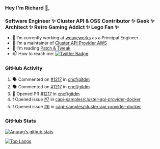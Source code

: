 ### Hey I'm Richard 👋, 

<h3 align="left">Software Engineer ✨ Cluster API & OSS Contributor ✨ Geek ✨ Architect ✨ Retro Gaming Addict ✨ Lego Fan ✨</h3>

- 🔭 I’m currently working at [weaveworks](https://github.com/weaveworks) as a Principal Engineer
- 👯 I’m a maintainer of [Cluster API Provider AWS](https://github.com/kubernetes-sigs/cluster-api-provider-aws)
- 💬 I'm reading [Patch & Tweak](https://bjooks.com/products/patch-tweak-exploring-modular-synthesis)
- 📫 How to reach me: [![Twitter Badge](https://img.shields.io/badge/-@fruit_case-00acee?style=flat&logo=Twitter&logoColor=white)](https://twitter.com/intent/follow?screen_name=fruit_case "Follow on Twitter")

### GitHub Activity 

<!--START_SECTION:activity-->
1. 🗣 Commented on [#1217](https://github.com/cncf/gitdm/issues/1217) in [cncf/gitdm](https://github.com/cncf/gitdm)
2. 🗣 Commented on [#1217](https://github.com/cncf/gitdm/issues/1217) in [cncf/gitdm](https://github.com/cncf/gitdm)
3. 💪 Opened PR [#1217](https://github.com/cncf/gitdm/pull/1217) in [cncf/gitdm](https://github.com/cncf/gitdm)
4. ❗️ Opened issue [#7](https://github.com/capi-samples/cluster-api-provider-docker/issues/7) in [capi-samples/cluster-api-provider-docker](https://github.com/capi-samples/cluster-api-provider-docker)
5. ❗️ Opened issue [#6](https://github.com/capi-samples/cluster-api-provider-docker/issues/6) in [capi-samples/cluster-api-provider-docker](https://github.com/capi-samples/cluster-api-provider-docker)
<!--END_SECTION:activity-->

### GitHub Stats

[![Anurag's github stats](https://github-readme-stats.vercel.app/api?username=richardcase&count_private=true&show_icons=true)](https://github.com/anuraghazra/github-readme-stats)

[![Top Langs](https://github-readme-stats.vercel.app/api/top-langs/?username=richardcase&hide=html&layout=compact)](https://github.com/anuraghazra/github-readme-stats)
